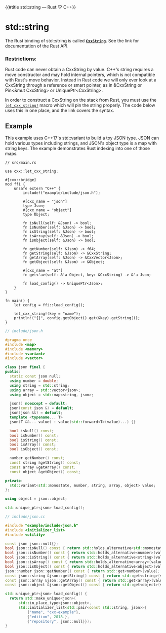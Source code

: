 {{#title std::string — Rust ♡ C++}}
# std::string

The Rust binding of std::string is called **[`CxxString`]**. See the link for
documentation of the Rust API.

[`CxxString`]: https://docs.rs/cxx/*/cxx/struct.CxxString.html

### Restrictions:

Rust code can never obtain a CxxString by value. C++'s string requires a move
constructor and may hold internal pointers, which is not compatible with Rust's
move behavior. Instead in Rust code we will only ever look at a CxxString
through a reference or smart pointer, as in &CxxString or Pin\<&mut CxxString\>
or UniquePtr\<CxxString\>.

In order to construct a CxxString on the stack from Rust, you must use the
[`let_cxx_string!`] macro which will pin the string properly. The code below
uses this in one place, and the link covers the syntax.

[`let_cxx_string!`]: https://docs.rs/cxx/*/cxx/macro.let_cxx_string.html

## Example

This example uses C++17's std::variant to build a toy JSON type. JSON can hold
various types including strings, and JSON's object type is a map with string
keys. The example demonstrates Rust indexing into one of those maps.

```rust,noplayground
// src/main.rs

use cxx::let_cxx_string;

#[cxx::bridge]
mod ffi {
    unsafe extern "C++" {
        include!("example/include/json.h");

        #[cxx_name = "json"]
        type Json;
        #[cxx_name = "object"]
        type Object;

        fn isNull(self: &Json) -> bool;
        fn isNumber(self: &Json) -> bool;
        fn isString(self: &Json) -> bool;
        fn isArray(self: &Json) -> bool;
        fn isObject(self: &Json) -> bool;

        fn getNumber(self: &Json) -> f64;
        fn getString(self: &Json) -> &CxxString;
        fn getArray(self: &Json) -> &CxxVector<Json>;
        fn getObject(self: &Json) -> &Object;

        #[cxx_name = "at"]
        fn get<'a>(self: &'a Object, key: &CxxString) -> &'a Json;

        fn load_config() -> UniquePtr<Json>;
    }
}

fn main() {
    let config = ffi::load_config();

    let_cxx_string!(key = "name");
    println!("{}", config.getObject().get(&key).getString());
}
```

```cpp
// include/json.h

#pragma once
#include <map>
#include <memory>
#include <variant>
#include <vector>

class json final {
public:
  static const json null;
  using number = double;
  using string = std::string;
  using array = std::vector<json>;
  using object = std::map<string, json>;

  json() noexcept = default;
  json(const json &) = default;
  json(json &&) = default;
  template <typename... T>
  json(T &&... value) : value(std::forward<T>(value)...) {}

  bool isNull() const;
  bool isNumber() const;
  bool isString() const;
  bool isArray() const;
  bool isObject() const;

  number getNumber() const;
  const string &getString() const;
  const array &getArray() const;
  const object &getObject() const;

private:
  std::variant<std::monostate, number, string, array, object> value;
};

using object = json::object;

std::unique_ptr<json> load_config();
```

```cpp
// include/json.cc

#include "example/include/json.h"
#include <initializer_list>
#include <utility>

const json json::null{};
bool json::isNull() const { return std::holds_alternative<std::monostate>(value); }
bool json::isNumber() const { return std::holds_alternative<number>(value); }
bool json::isString() const { return std::holds_alternative<string>(value); }
bool json::isArray() const { return std::holds_alternative<array>(value); }
bool json::isObject() const { return std::holds_alternative<object>(value); }
json::number json::getNumber() const { return std::get<number>(value); }
const json::string &json::getString() const { return std::get<string>(value); }
const json::array &json::getArray() const { return std::get<array>(value); }
const json::object &json::getObject() const { return std::get<object>(value); }

std::unique_ptr<json> load_config() {
  return std::make_unique<json>(
      std::in_place_type<json::object>,
      std::initializer_list<std::pair<const std::string, json>>{
          {"name", "cxx-example"},
          {"edition", 2018.},
          {"repository", json::null}});
}
```
